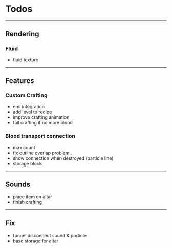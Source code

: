 # Todos

---

## Rendering

### Fluid

* fluid texture

---

## Features

### Custom Crafting

* emi integration
* add level to recipe
* improve crafting animation
* fail crafting if no more blood

### Blood transport connection

* max count
* fix outline overlap problem..
* show connection when destroyed (particle line)
* storage block

---

## Sounds

* place item on altar
* finish crafting

---

## Fix

* funnel disconnect sound & particle
* base storage for altar